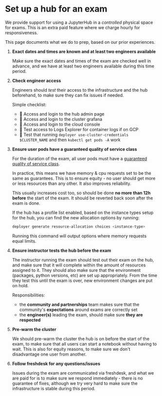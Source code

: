 # Set up a hub for an exam

We provide support for using a JupyterHub in a *controlled* physical
space for exams. This is an extra paid feature where we charge hourly
for responsiveness.

This page documents what we do to prep, based on our prior experiences.

1. **Exact dates and times are known and at least two engineers available**

   Make sure the exact dates and times of the exam are checked well in
   advance, and we have at least two engineers available during this time period.

2. **Check engineer access**

   Engineers should *test* their access to the infrastructure and the
   hub beforehand, to make sure they can fix issues if needed.

   Simple checklist:
      - 🔲 Access and login to the hub admin page
      - 🔲 Access and login to the cluster grafana
      - 🔲 Access and login to the cloud console
      - 🔲 Test access to Logs Explorer for container logs if on GCP
      - 🔲 Test that running `deployer use-cluster-credentials $CLUSTER_NAME` and then `kubectl get pods -A` work

3. **Ensure user pods have a guaranteed quality of service class**

   For the duration of the exam, all user pods must have a
   [guaranteed quality of service class](https://kubernetes.io/docs/tasks/configure-pod-container/quality-service-pod/).

   In practice, this means we have memory & cpu requests set to be the same
   as guarantees. This is to ensure equity - no user should get more or less
   resources than any other. It also improves reliability.

   This usually increases cost too, so should be done **no more than 12h before**
   the start of the exam. It should be reverted back soon after the exam
   is done.

   If the hub has a profile list enabled, based on the instance types setup for
   the hub, you can find the new allocation options by running:

   ```bash
   deployer generate resource-allocation choices <instance-type>
   ```

   Running this command will output options where memory requests equal limits.

4. **Ensure instructor tests the hub before the exam**

   The instructor running the exam should test out their exam on the hub,
   and make sure that it will complete within the amount of resources assigned
   to it. They should also make sure that the environment (packages, python
   versions, etc) are set up appropriately. From the time they test this until
   the exam is over, new environment changes are put on hold.

   Responsibilities:
      - the **community and partnerships** team makes sure that the community's
      **expectations** around exams are correctly set
      - the **engineer(s)** leading the exam, should make sure **they are respected**

5. **Pre-warm the cluster**

   We should pre-warm the cluster the hub is on before the start of the exam,
   to make sure that all users can start a notebook without having to wait. This
   is also for equity reasons, to make sure we don't disadvantage one user from
   another.

6. **Follow freshdesk for any questions/issues**

   Issues during the exam are communicated via freshdesk, and what we are paid
   for is to make sure we respond immediately - there is no guarantee of fixes,
   although we try very hard to make sure the infrastructure is stable during this
   period.
